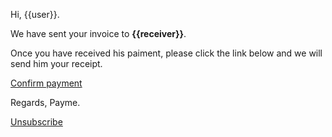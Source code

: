 Hi, {{user}}.

We have sent your invoice to **{{receiver}}**.

Once you have received his paiment, please click the link below and we will send him your receipt.

[Confirm payment](http://{{host}}/receipt/{{invoice_id}}?token={{token}})

Regards, Payme.

[Unsubscribe](http://{{host}}/unsubsribe/{{invoice_id}}?token={{unsubscribe}})

